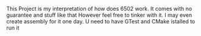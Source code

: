 This Project is my interpretation of how does 6502 work.
It comes with no guarantee and stuff like that 
However feel free to tinker with it. I may even create assembly for it one day.
U need to have GTest and CMake istalled to run it 
